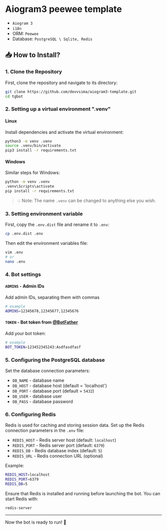 # Aiogram3 peewee template

- `Aiogram 3`
- `i18n`
- ORM: `Peewee`
- Database: `PostgreSQL \ Sqlite, Redis`

## 📥 How to Install?

### 1. Clone the Repository
First, clone the repository and navigate to its directory:

```bash
git clone https://github.com/devvsima/aiogram3-template.git
cd tgbot
```

### 2. Setting up a virtual environment ".venv"

#### Linux
Install dependencies and activate the virtual environment:

```bash
python3 -m venv .venv
source .venv/bin/activate
pip3 install -r requirements.txt
```

#### Windows
Similar steps for Windows:

```bash
python -m venv .venv
.venv\Scripts\activate
pip install -r requirements.txt
```

> 💡 Note: The name `.venv` can be changed to anything else you wish.

### 3. Setting environment variable

First, copy the `.env.dist` file and rename it to `.env`:

```bash
cp .env.dist .env
```

Then edit the environment variables file:

```bash
vim .env
# or
nano .env
```

### 4. Bot settings

#### `ADMINS` - Admin IDs
Add admin IDs, separating them with commas

```bash
# example
ADMINS=12345678,12345677,12345676
```

#### `TOKEN` - Bot token from [@BotFather](https://t.me/BotFather)
Add your bot token:

```bash
# example
BOT_TOKEN=123452345243:Asdfasdfasf
```

### 5. Configuring the PostgreSQL database

Set the database connection parameters:

- `DB_NAME` - database name
- `DB_HOST` - database host (default = 'localhost')
- `DB_PORT` - database port (default = `5432`)
- `DB_USER` - database user
- `DB_PASS` - database password

### 6. Configuring Redis

Redis is used for caching and storing session data. Set up the Redis connection parameters in the `.env` file:

- `REDIS_HOST` - Redis server host (default: `localhost`)
- `REDIS_PORT` - Redis server port (default: `6379`)
- `REDIS_DB` - Redis database index (default: `5`)
- `REDIS_URL` - Redis connection URL (optional)

Example:
```bash
REDIS_HOST=localhost
REDIS_PORT=6379
REDIS_DB=5
```

Ensure that Redis is installed and running before launching the bot. You can start Redis with:
```bash
redis-server
```

---

Now the bot is ready to run! 🎉
